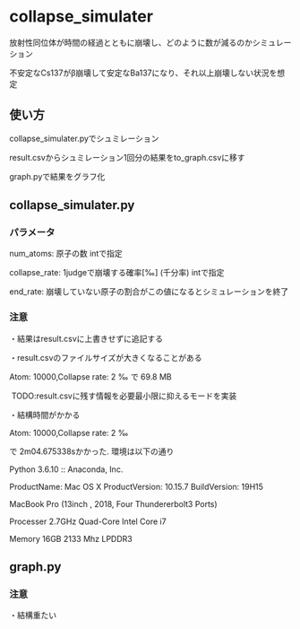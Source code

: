 # collapse_simulater



放射性同位体が時間の経過とともに崩壊し、どのように数が減るのかシミュレーション

不安定なCs137がβ崩壊して安定なBa137になり、それ以上崩壊しない状況を想定



## 使い方

collapse_simulater.pyでシュミレーション

result.csvからシュミレーション1回分の結果をto_graph.csvに移す

graph.pyで結果をグラフ化



## collapse_simulater.py

### パラメータ

num_atoms: 原子の数 intで指定

collapse_rate: 1judgeで崩壊する確率[‰] (千分率) intで指定

end_rate: 崩壊していない原子の割合がこの値になるとシミュレーションを終了

### 注意

・結果はresult.csvに上書きせずに追記する

・result.csvのファイルサイズが大きくなることがある

Atom: 10000,Collapse rate: 2 ‰ で 69.8 MB 

​	TODO:result.csvに残す情報を必要最小限に抑えるモードを実装

・結構時間がかかる

Atom: 10000,Collapse rate: 2 ‰ 

で 2m04.675338sかかった. 環境は以下の通り

Python 3.6.10 :: Anaconda, Inc.

ProductName:	Mac OS X
ProductVersion:	10.15.7
BuildVersion:	19H15

MacBook Pro  (13inch , 2018, Four Thundererbolt3 Ports)

Processer 2.7GHz Quad-Core Intel Core i7

Memory 16GB 2133 Mhz LPDDR3



## graph.py

### 注意

・結構重たい

